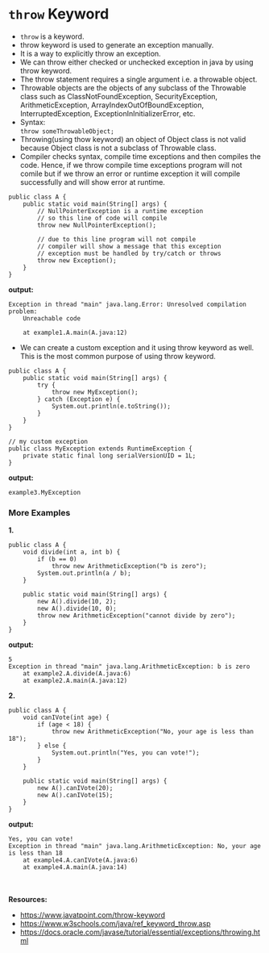 # `throw` Keyword
* `throw` is a keyword.
* throw keyword is used to generate an exception manually.
* It is a way to explicitly throw an exception.
* We can throw either checked or unchecked exception in java by using throw keyword.
* The throw statement requires a single argument i.e. a throwable object.
* Throwable objects are the objects of any subclass of the Throwable class such as ClassNotFoundException, SecurityException, ArithmeticException, ArrayIndexOutOfBoundException, InterruptedException, ExceptionInInitializerError, etc.
* Syntax:<br>
  `throw someThrowableObject;`
* Throwing(using thow keyword) an object of Object class is not valid because Object class is not a subclass of Throwable class.
* Compiler checks syntax, compile time exceptions and then compiles the code. Hence, if we throw compile time exceptions program will not comile but if we throw an error or runtime exception it will compile successfully and will show error at runtime.
````
public class A {
	public static void main(String[] args) {
		// NullPointerException is a runtime exception
		// so this line of code will compile
		throw new NullPointerException();

		// due to this line program will not compile
		// compiler will show a message that this exception
		// exception must be handled by try/catch or throws
		throw new Exception();
	}
}
````
__output:__
````
Exception in thread "main" java.lang.Error: Unresolved compilation problem: 
	Unreachable code

	at example1.A.main(A.java:12)
````
* We can create a custom exception and it using throw keyword as well. This is the most common purpose of using throw keyword.
````
public class A {
	public static void main(String[] args) {
		try {
			throw new MyException();
		} catch (Exception e) {
			System.out.println(e.toString());
		}
	}
}
````
````
// my custom exception
public class MyException extends RuntimeException {
	private static final long serialVersionUID = 1L;
}
````
__output:__
````
example3.MyException
````
### More Examples
__1.__ 
````
public class A {
	void divide(int a, int b) {
		if (b == 0)
			throw new ArithmeticException("b is zero");
		System.out.println(a / b);
	}

	public static void main(String[] args) {
		new A().divide(10, 2);
		new A().divide(10, 0);
		throw new ArithmeticException("cannot divide by zero");
	}
}
````
__output:__
````
5
Exception in thread "main" java.lang.ArithmeticException: b is zero
	at example2.A.divide(A.java:6)
	at example2.A.main(A.java:12)
````

__2.__ 
````
public class A {
	void canIVote(int age) {
		if (age < 18) {
			throw new ArithmeticException("No, your age is less than 18");
		} else {
			System.out.println("Yes, you can vote!");
		}
	}

	public static void main(String[] args) {
		new A().canIVote(20);
		new A().canIVote(15);
	}
}
````
__output:__
````
Yes, you can vote!
Exception in thread "main" java.lang.ArithmeticException: No, your age is less than 18
	at example4.A.canIVote(A.java:6)
	at example4.A.main(A.java:14)
````

<br><br>__Resources:__
* https://www.javatpoint.com/throw-keyword
* https://www.w3schools.com/java/ref_keyword_throw.asp
* https://docs.oracle.com/javase/tutorial/essential/exceptions/throwing.html
